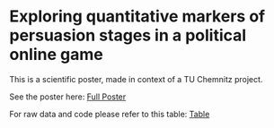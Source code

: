 # Exploring quantitative markers of persuasion stages in a political online game

This is a scientific poster, made in context of a TU Chemnitz project.

See the poster here:
[Full Poster](https://github.com/blackbrokkoli/oiligarchy/blob/master/persuasiveGames_pluemer_textarm_redesign.png)

For raw data and code please refer to this table:
[Table](https://blackbrokkoli.github.io/oiligarchy/)
